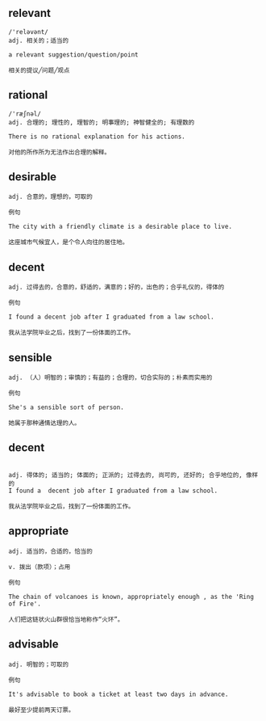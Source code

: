 ## relevant
```
/'reləvənt/
adj. 相关的；适当的

a relevant suggestion/question/point

相关的提议╱问题╱观点
```

## rational
```
/'ræʃnəl/
adj. 合理的; 理性的, 理智的; 明事理的; 神智健全的; 有理数的

There is no rational explanation for his actions.

对他的所作所为无法作出合理的解释。
```
## desirable
```
adj. 合意的，理想的，可取的

例句

The city with a friendly climate is a desirable place to live.

这座城市气候宜人，是个令人向往的居住地。
```
## decent
```
adj. 过得去的，合意的，舒适的，满意的；好的，出色的；合乎礼仪的，得体的

例句

I found a decent job after I graduated from a law school.

我从法学院毕业之后，找到了一份体面的工作。
```
## sensible
```
adj. （人）明智的；审慎的；有益的；合理的，切合实际的；朴素而实用的

例句

She's a sensible sort of person.

她属于那种通情达理的人。
```
## decent
```

adj. 得体的; 适当的; 体面的; 正派的; 过得去的, 尚可的, 还好的; 合乎地位的, 像样的
I found a  decent job after I graduated from a law school.

我从法学院毕业之后，找到了一份体面的工作。
```
## appropriate
```
adj. 适当的，合适的，恰当的

v. 拨出（款项）；占用

例句

The chain of volcanoes is known, appropriately enough , as the 'Ring of Fire'.

人们把这链状火山群很恰当地称作“火环”。
```
## advisable
```
adj. 明智的；可取的

例句

It's advisable to book a ticket at least two days in advance.

最好至少提前两天订票。
```